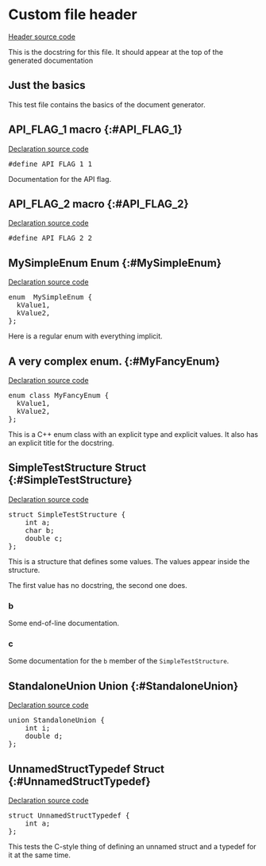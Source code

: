 # Custom file header

[Header source code](https://fuchsia.googlesource.com/fuchsia/+/refs/heads/main/tools/cppdocgen/e2e_test/basics.h)


This is the docstring for this file. It should appear at the top of the generated documentation

## Just the basics

This test file contains the basics of the document generator.
## API_FLAG_1 macro {:#API_FLAG_1}

[Declaration source code](https://fuchsia.googlesource.com/fuchsia/+/refs/heads/main/tools/cppdocgen/e2e_test/basics.h#17)

<pre class="devsite-disable-click-to-copy">
<span class="kwd">#define</span> <span class="lit">API_FLAG_1</span> 1
</pre>

Documentation for the API flag.

## API_FLAG_2 macro {:#API_FLAG_2}

[Declaration source code](https://fuchsia.googlesource.com/fuchsia/+/refs/heads/main/tools/cppdocgen/e2e_test/basics.h#18)

<pre class="devsite-disable-click-to-copy">
<span class="kwd">#define</span> <span class="lit">API_FLAG_2</span> 2
</pre>


## MySimpleEnum Enum {:#MySimpleEnum}

[Declaration source code](https://fuchsia.googlesource.com/fuchsia/+/refs/heads/main/tools/cppdocgen/e2e_test/basics.h#38)

<pre class="devsite-disable-click-to-copy">
<span class="kwd">enum </span> <span class="typ">MySimpleEnum</span> {
  kValue1,
  kValue2,
};
</pre>

Here is a regular enum with everything implicit.


## A very complex enum. {:#MyFancyEnum}

[Declaration source code](https://fuchsia.googlesource.com/fuchsia/+/refs/heads/main/tools/cppdocgen/e2e_test/basics.h#47)

<pre class="devsite-disable-click-to-copy">
<span class="kwd">enum class</span> <span class="typ">MyFancyEnum</span> {
  kValue1,
  kValue2,
};
</pre>


This is a C++ enum class with an explicit type and explicit values. It also has an explicit
title for the docstring.


## SimpleTestStructure Struct {:#SimpleTestStructure}

[Declaration source code](https://fuchsia.googlesource.com/fuchsia/+/refs/heads/main/tools/cppdocgen/e2e_test/basics.h#23)

<pre class="devsite-disable-click-to-copy">
<span class="kwd">struct</span> <span class="typ">SimpleTestStructure</span> {
    <span class="typ">int</span> a;
    <span class="typ">char</span> b;
    <span class="typ">double</span> c;
};
</pre>

This is a structure that defines some values. The values appear inside the structure.

The first value has no docstring, the second one does.

### b

Some end-of-line documentation.

### c

Some documentation for the `b` member of the `SimpleTestStructure`.

## StandaloneUnion Union {:#StandaloneUnion}

[Declaration source code](https://fuchsia.googlesource.com/fuchsia/+/refs/heads/main/tools/cppdocgen/e2e_test/basics.h#32)

<pre class="devsite-disable-click-to-copy">
<span class="kwd">union</span> <span class="typ">StandaloneUnion</span> {
    <span class="typ">int</span> i;
    <span class="typ">double</span> d;
};
</pre>

## UnnamedStructTypedef Struct {:#UnnamedStructTypedef}

[Declaration source code](https://fuchsia.googlesource.com/fuchsia/+/refs/heads/main/tools/cppdocgen/e2e_test/basics.h#59)

<pre class="devsite-disable-click-to-copy">
<span class="kwd">struct</span> <span class="typ">UnnamedStructTypedef</span> {
    <span class="typ">int</span> a;
};
</pre>

This tests the C-style thing of defining an unnamed struct and a typedef for it at the same time.

